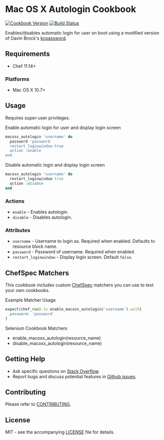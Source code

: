 # Mac OS X Autologin Cookbook

[![Cookbook Version](http://img.shields.io/cookbook/v/macosx_autologin.svg?style=flat-square)][cookbook]
[![Build Status](http://img.shields.io/travis/dhoer/chef-macosx_autologin.svg?style=flat-square)][travis]

[cookbook]: https://supermarket.chef.io/cookbooks/macosx_autologin
[travis]: https://travis-ci.org/dhoer/chef-macosx_autologin

Enables/disables automatic login for user on boot using a modified version of 
Gavin Brock's [kcpassword](http://www.brock-family.org/gavin/perl/kcpassword.html). 
                                                  
## Requirements

- Chef 11.14+ 

### Platforms

- Mac OS X 10.7+

## Usage

Requires super-user privileges. 

Enable automatic login for user and display login screen

```ruby
macosx_autologin 'username' do
  password 'password
  restart_loginwindow true
  action :enable
end
```

Disable automatic login and display login screen

```ruby
macosx_autologin 'username' do
  restart_loginwindow true
  action :disable
end
```

### Actions

- `enable` - Enables autologin.
- `disable` - Disables autologin.

### Attributes

- `username` - Username to login as. Required when enabled. Defaults 
to resource block name. 
- `password` - Password of username. Required when enabled.
- `restart_loginwindow` - Display login screen. Default `false`.

## ChefSpec Matchers

This cookbook includes custom [ChefSpec](https://github.com/sethvargo/chefspec) matchers you can use to test 
your own cookbooks.

Example Matcher Usage

```ruby
expect(chef_run).to enable_macosx_autologin('username').with(
  password: 'password'
)
```
      
Selenium Cookbook Matchers

- enable_macosx_autologin(resource_name)
- disable_macosx_autologin(resource_name)

## Getting Help

- Ask specific questions on [Stack Overflow](http://stackoverflow.com/questions/tagged/osx+autologin).
- Report bugs and discuss potential features in
[Github issues](https://github.com/dhoer/chef-macosx_autologin/issues).

## Contributing

Please refer to [CONTRIBUTING](https://github.com/dhoer/chef-macosx_autologin/blob/master/CONTRIBUTING.md).

## License

MIT - see the accompanying [LICENSE](https://github.com/dhoer/chef-macosx_autologin/blob/master/LICENSE.md) file
for details.
